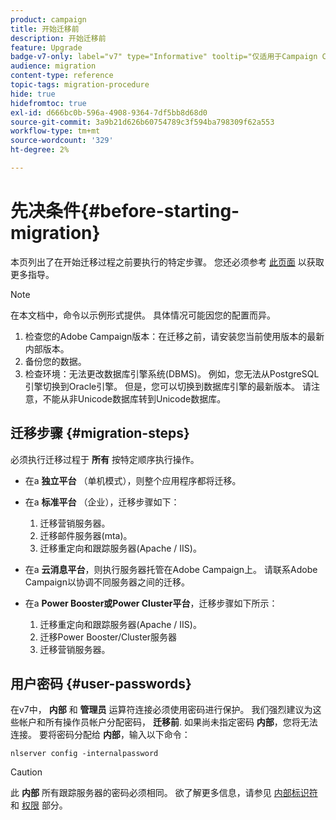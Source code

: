 ```yaml
---
product: campaign
title: 开始迁移前
description: 开始迁移前
feature: Upgrade
badge-v7-only: label="v7" type="Informative" tooltip="仅适用于Campaign Classicv7"
audience: migration
content-type: reference
topic-tags: migration-procedure
hide: true
hidefromtoc: true
exl-id: d666bc0b-596a-4908-9364-7df5bb8d68d0
source-git-commit: 3a9b21d626b60754789c3f594ba798309f62a553
workflow-type: tm+mt
source-wordcount: '329'
ht-degree: 2%

---
```


# 先决条件{#before-starting-migration}



本页列出了在开始迁移过程之前要执行的特定步骤。 您还必须参考 [此页面](about-migration.md) 以获取更多指导。

>[!NOTE]
>
>在本文档中，命令以示例形式提供。 具体情况可能因您的配置而异。

1. 检查您的Adobe Campaign版本：在迁移之前，请安装您当前使用版本的最新内部版本。
1. 备份您的数据。
1. 检查环境：无法更改数据库引擎系统(DBMS)。 例如，您无法从PostgreSQL引擎切换到Oracle引擎。 但是，您可以切换到数据库引擎的最新版本。 请注意，不能从非Unicode数据库转到Unicode数据库。

## 迁移步骤 {#migration-steps}

必须执行迁移过程于 **所有** 按特定顺序执行操作。

* 在a **独立平台** （单机模式），则整个应用程序都将迁移。
* 在a **标准平台** （企业），迁移步骤如下：

   1. 迁移营销服务器。
   1. 迁移邮件服务器(mta)。
   1. 迁移重定向和跟踪服务器(Apache / IIS)。

* 在a **云消息平台**，则执行服务器托管在Adobe Campaign上。 请联系Adobe Campaign以协调不同服务器之间的迁移。
* 在a **Power Booster或Power Cluster平台**，迁移步骤如下所示：

   1. 迁移重定向和跟踪服务器(Apache / IIS)。
   1. 迁移Power Booster/Cluster服务器
   1. 迁移营销服务器。

## 用户密码 {#user-passwords}

在v7中， **内部** 和 **管理员** 运算符连接必须使用密码进行保护。 我们强烈建议为这些帐户和所有操作员帐户分配密码， **迁移前**. 如果尚未指定密码 **内部**，您将无法连接。 要将密码分配给 **内部**，输入以下命令：

```
nlserver config -internalpassword
```

>[!CAUTION]
>
>此 **内部** 所有跟踪服务器的密码必须相同。 欲了解更多信息，请参见 [内部标识符](../../installation/using/configuring-campaign-server.md#internal-identifier) 和 [权限](../../platform/using/access-management.md) 部分。
